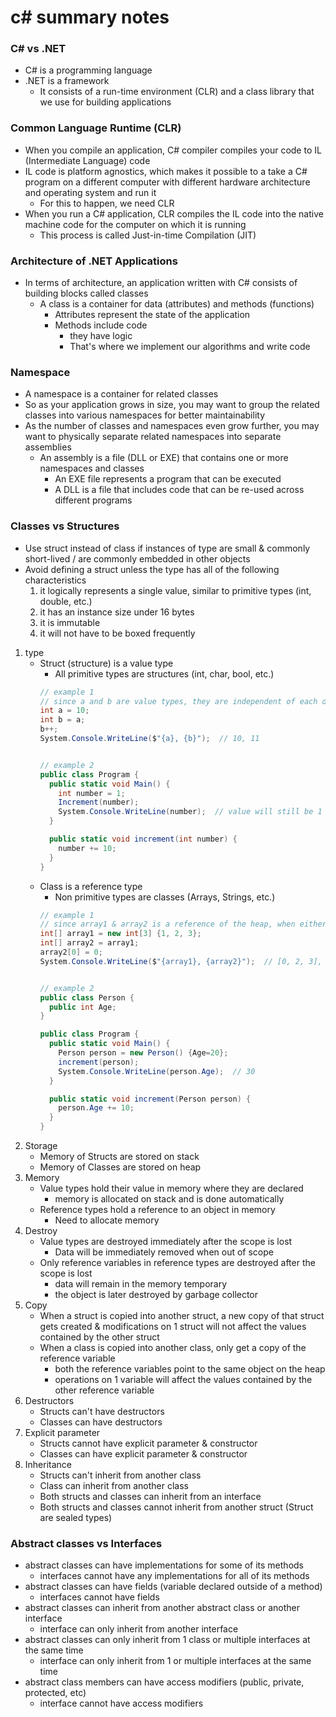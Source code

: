 # c# summary notes
### C# vs .NET
* C# is a programming language
* .NET is a framework
  * It consists of a run-time environment (CLR) and a class library that we use for building applications
### Common Language Runtime (CLR)
* When you compile an application, C# compiler compiles your code to IL (Intermediate Language) code
* IL code is platform agnostics, which makes it possible to a take a C# program on a different computer with different hardware architecture and operating system and run it
  * For this to happen, we need CLR
* When you run a C# application, CLR compiles the IL code into the native machine code for the computer on which it is running
  * This process is called Just-in-time Compilation (JIT)
### Architecture of .NET Applications
* In terms of architecture, an application written with C# consists of building blocks called classes
  * A class is a container for data (attributes) and methods (functions)
    * Attributes represent the state of the application
    * Methods include code
      * they have logic
      * That's where we implement our algorithms and write code
### Namespace
* A namespace is a container for related classes
* So as your application grows in size, you may want to group the related classes into various namespaces for better maintainability
* As the number of classes and namespaces even grow further, you may want to physically separate related namespaces into separate assemblies
  * An assembly is a file (DLL or EXE) that contains one or more namespaces and classes
    * An EXE file represents a program that can be executed
    * A DLL is a file that includes code that can be re-used across different programs
### Classes vs Structures
* Use struct instead of class if instances of type are small & commonly short-lived / are commonly embedded in other objects
* Avoid defining a struct unless the type has all of the following characteristics
    1. it logically represents a single value, similar to primitive types (int, double, etc.)
    2. it has an instance size under 16 bytes
    3. it is immutable
    4. it will not have to be boxed frequently
1. type
    * Struct (structure) is a value type
      * All primitive types are structures (int, char, bool, etc.)
      ```c#
      // example 1
      // since a and b are value types, they are independent of each other
      int a = 10;
      int b = a;
      b++;
      System.Console.WriteLine($"{a}, {b}");  // 10, 11
      
      
      // example 2
      public class Program {
        public static void Main() {
          int number = 1;
          Increment(number);
          System.Console.WriteLine(number);  // value will still be 1
        }

        public static void increment(int number) {
          number += 10;
        }
      }
      ```
    * Class is a reference type
      * Non primitive types are classes (Arrays, Strings, etc.)
      ```c#
      // example 1
      // since array1 & array2 is a reference of the heap, when either 1 is modified, the rest will be affected
      int[] array1 = new int[3] {1, 2, 3};
      int[] array2 = array1;
      array2[0] = 0;
      System.Console.WriteLine($"{array1}, {array2}");  // [0, 2, 3], [0, 2, 3]
      
      
      // example 2
      public class Person {
        public int Age;
      }

      public class Program {
        public static void Main() {
          Person person = new Person() {Age=20};
          increment(person);
          System.Console.WriteLine(person.Age);  // 30
        }

        public static void increment(Person person) {
          person.Age += 10;
        }
      }
      ```
2. Storage
    * Memory of Structs are stored on stack
    * Memory of Classes are stored on heap
3. Memory
    * Value types hold their value in memory where they are declared
      * memory is allocated on stack and is done automatically
    * Reference types hold a reference to an object in memory
      * Need to allocate memory
4. Destroy
    * Value types are destroyed immediately after the scope is lost
      * Data will be immediately removed when out of scope
    * Only reference variables in reference types are destroyed after the scope is lost
      * data will remain in the memory temporary
      * the object is later destroyed by garbage collector
5. Copy
    * When a struct is copied into another struct, a new copy of that struct gets created & modifications on 1 struct will not affect the values contained by the other struct
    * When a class is copied into another class, only get a copy of the reference variable
      * both the reference variables point to the same object on the heap
      * operations on 1 variable will affect the values contained by the other reference variable
6. Destructors
    * Structs can't have destructors
    * Classes can have destructors
7. Explicit parameter
    * Structs cannot have explicit parameter & constructor
    * Classes can have explicit parameter & constructor
8. Inheritance
    * Structs can't inherit from another class
    * Class can inherit from another class
    * Both structs and classes can inherit from an interface
    * Both structs and classes cannot inherit from another struct (Struct are sealed types)
### Abstract classes vs Interfaces
* abstract classes can have implementations for some of its methods
  * interfaces cannot have any implementations for all of its methods
* abstract classes can have fields (variable declared outside of a method)
  * interfaces cannot have fields
* abstract classes can inherit from another abstract class or another interface
  * interface can only inherit from another interface
* abstract classes can only inherit from 1 class or multiple interfaces at the same time
  * interface can only inherit from 1 or multiple interfaces at the same time
* abstract class members can have access modifiers (public, private, protected, etc)
  * interface cannot have access modifiers
